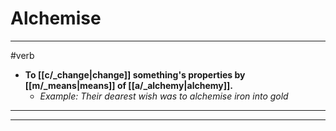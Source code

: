 # Alchemise
---
#verb
- **To [[c/_change|change]] something's properties by [[m/_means|means]] of [[a/_alchemy|alchemy]].**
	- _Example: Their dearest wish was to alchemise iron into gold_
---
---
